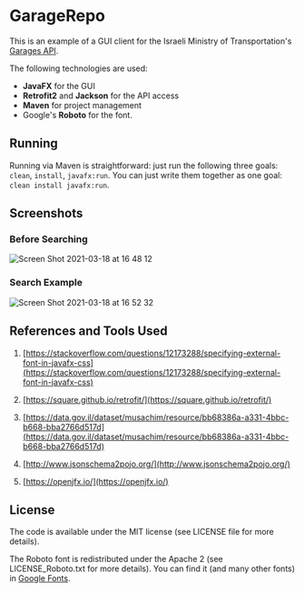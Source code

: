 # GarageRepo
This is an example of a GUI client for the Israeli Ministry of Transportation's [Garages API](https://data.gov.il/dataset/musachim).

The following technologies are used:
* **JavaFX** for the GUI
* **Retrofit2** and **Jackson** for the API access
* **Maven** for project management
* Google's **Roboto** for the font.

## Running

Running via Maven is straightforward: just run the following three goals: `clean`, `install`, `javafx:run`. You can just write them together as one goal: `clean install javafx:run`.

## Screenshots

### Before Searching

![Screen Shot 2021-03-18 at 16 48 12](https://user-images.githubusercontent.com/360928/111645771-bb191b00-8809-11eb-9e55-ea6ac2d6589d.png)

### Search Example

![Screen Shot 2021-03-18 at 16 52 32](https://user-images.githubusercontent.com/360928/111646543-69bd5b80-880a-11eb-9068-4b9f5040fb81.png)

## References and Tools Used

1. [https://stackoverflow.com/questions/12173288/specifying-external-font-in-javafx-css](https://stackoverflow.com/questions/12173288/specifying-external-font-in-javafx-css)

2. [https://square.github.io/retrofit/](https://square.github.io/retrofit/)

3. [https://data.gov.il/dataset/musachim/resource/bb68386a-a331-4bbc-b668-bba2766d517d](https://data.gov.il/dataset/musachim/resource/bb68386a-a331-4bbc-b668-bba2766d517d)

4. [http://www.jsonschema2pojo.org/](http://www.jsonschema2pojo.org/)

5. [https://openjfx.io/](https://openjfx.io/)

## License
The code is available under the MIT license (see LICENSE file for more details).

The Roboto font is redistributed under the Apache 2 (see LICENSE_Roboto.txt for more details). You can find it (and many other fonts) in [Google Fonts](https://fonts.google.com/).